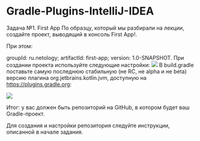  # Gradle-Plugins-IntelliJ-IDEA
Задача №1. First App
По образцу, который мы разбирали на лекции, создайте проект, выводящий в консоль First App!.

При этом:

groupId: ru.netology;
artifactId: first-app;
version: 1.0-SNAPSHOT.
При создании проекта используйте следующие настройки: 
 <img src="https://github.com/netology-code/kt-homeworks/raw/master/01_intro/pic/idea-settings.png"> 
В build.gradle поставьте самую последнюю стабильную (не RC, не alpha и не beta) версию плагина org.jetbrains.kotlin.jvm, доступную на https://plugins.gradle.org:

 <img src="https://github.com/netology-code/kt-homeworks/raw/master/01_intro/pic/gradle-plugins.png"> 

Итог: у вас должен быть репозиторий на GitHub, в котором будет ваш Gradle-проект.

Для создания и настройки репозитория следуйте инструкции, описанной в начале задания.
